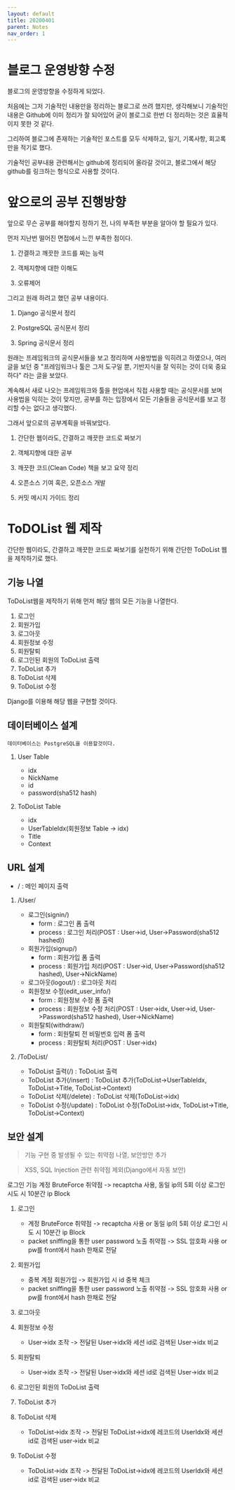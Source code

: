 ```yaml
---
layout: default
title: 20200401
parent: Notes
nav_order: 1
---
```


# 블로그 운영방향 수정

블로그의 운영방향을 수정하게 되었다.

처음에는 그저 기술적인 내용만을 정리하는 블로그로 쓰려 했지만, 생각해보니 기술적인 내용은 Github에 이미 정리가 잘 되어있어 굳이 블로그로 한번 더 정리하는 것은 효율적이지 못한 것 같다.

그리하여 블로그에 존재하는 기술적인 포스트를 모두 삭제하고, 일기, 기록사항, 회고록 만을 적기로 했다.

기술적인 공부내용 관련해서는 github에 정리되어 올라갈 것이고, 블로그에서 해당 github를 링크하는 형식으로 사용할 것이다.

# 앞으로의 공부 진행방향

앞으로 무슨 공부를 해야할지 정하기 전, 나의 부족한 부분을 알아야 할 필요가 있다.

먼저 지난번 떨어진 면접에서 느낀 부족한 점이다.

1. 간결하고 깨끗한 코드를 짜는 능력

2. 객체지향에 대한 이해도

3. 오류제어

그리고 원래 하려고 했던 공부 내용이다.

1. Django 공식문서 정리

2. PostgreSQL 공식문서 정리

3. Spring 공식문서 정리

원래는 프레임워크의 공식문서들을 보고 정리하며 사용방법을 익히려고 하였으나, 여러 글을 보던 중 "프레임워크나 툴은 그저 도구일 뿐, 기반지식을 잘 익히는 것이 더욱 중요하다" 라는 글을 보았다.

계속해서 새로 나오는 프레임워크와 툴을 현업에서 직접 사용할 때는 공식문서를 보며 사용법을 익히는 것이 맞지만, 공부를 하는 입장에서 모든 기술들을 공식문서를 보고 정리할 수는 없다고 생각했다.

그래서 앞으로의 공부계획을 바꿔보았다.

1. 간단한 웹이라도, 간결하고 깨끗한 코드로 짜보기

2. 객체지향에 대한 공부

3. 깨끗한 코드(Clean Code) 책을 보고 요약 정리

4. 오픈소스 기여 혹은, 오픈소스 개발

5. 커밋 메시지 가이드 정리

# ToDOList 웹 제작

간단한 웹이라도, 간결하고 깨끗한 코드로 짜보기를 실천하기 위해 간단한 ToDoList 웹을 제작하기로 했다.

## 기능 나열

ToDoList웹을 제작하기 위해 먼저 해당 웹의 모든 기능을 나열한다.

1. 로그인
2. 회원가입
3. 로그아웃
4. 회원정보 수정
5. 회원탈퇴
6. 로그인된 회원의 ToDoList 출력
7. ToDoList 추가
8. ToDoList 삭제
9. ToDoList 수정

Django를 이용해 해당 웹을 구현할 것이다.

## 데이터베이스 설계

    데이터베이스는 PostgreSQL을 이용할것이다.

1. User Table
    * idx
    * NickName
    * id
    * password(sha512 hash)

2. ToDoList Table
    * idx
    * UserTableIdx(회원정보 Table -> idx)
    * Title
    * Context

## URL 설계

* / : 메인 페이지 출력

1. /User/
    * 로그인(signin/)
        * form : 로그인 폼 출력
        * process : 로그인 처리(POST : User->id, User->Password(sha512 hashed))
    * 회원가입(signup/)
        * form : 회원가입 폼 출력
        * process : 회원가입 처리(POST : User->id, User->Password(sha512 hashed), User->NickName)
    * 로그아웃(logout/) : 로그아웃 처리
    * 회원정보 수정(edit_user_info/)
        * form : 회원정보 수정 폼 출력
        * process :  회원정보 수정 처리(POST : User->idx, User->id, User->Password(sha512 hashed), User->NickName)
    * 회원탈퇴(withdraw/)
        * form : 회원탈퇴 전 비밀번호 입력 폼 출력
        * process : 회원탈퇴 처리(POST : User->idx)

2.  /ToDoList/
    * ToDoList 출력(/) : ToDoList 출력
    * ToDoList 추가(/insert) : ToDoList 추가(ToDoList->UserTableIdx, ToDoList->Title, ToDoList->Context)
    * ToDoList 삭제(/delete) : ToDoList 삭제(ToDoList->idx)
    * ToDoList 수정(/update) : ToDoList 수정(ToDoList->idx, ToDoList->Title, ToDoList->Context)

## 보안 설계
> 기능 구현 중 발생될 수 있는 취약점 나열, 보안방안 추가

> XSS, SQL Injection 관련 취약점 제외(Django에서 자동 보안)

로그인 기능 계정 BruteForce 취약점 -> recaptcha 사용, 동일 ip의 5회 이상 로그인 시도 시 10분간 ip Block

1. 로그인
    * 계정 BruteForce 취약점 -> recaptcha 사용 or 동일 ip의 5회 이상 로그인 시도 시 10분간 ip Block
    * packet sniffing을 통한 user password 노출 취약점 -> SSL 암호화 사용 or pw를 front에서 hash 한채로 전달 

2. 회원가입
    * 중복 계정 회원가입 -> 회원가입 시 id 중복 체크
    * packet sniffing을 통한 user password 노출 취약점 -> SSL 암호화 사용 or pw를 front에서 hash 한채로 전달 

3. 로그아웃

4. 회원정보 수정
    * User->idx 조작 -> 전달된 User->idx와 세션 id로 검색된 User->idx 비교

5. 회원탈퇴
    * User->idx 조작 -> 전달된 User->idx와 세션 id로 검색된 User->idx 비교

6. 로그인된 회원의 ToDoList 출력

7. ToDoList 추가

8. ToDoList 삭제
    * ToDoList->idx 조작 -> 전달된 ToDoList->idx에 레코드의 UserIdx와 세션 id로 검색된 user->idx 비교

9. ToDoList 수정
    * ToDoList->idx 조작 -> 전달된 ToDoList->idx에 레코드의 UserIdx와 세션 id로 검색된 user->idx 비교